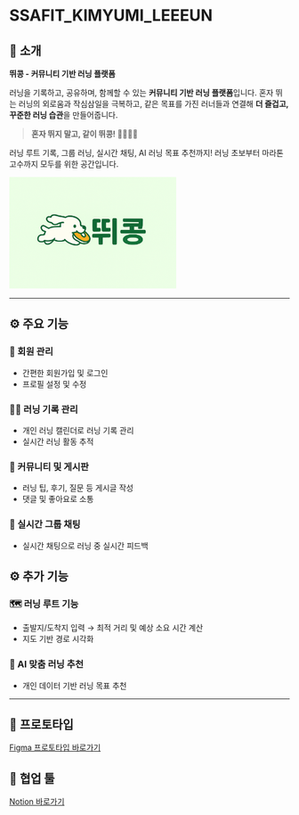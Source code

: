 # SSAFIT_KIMYUMI_LEEEUN

## 📢 소개
**뛰콩 - 커뮤니티 기반 러닝 플랫폼**

러닝을 기록하고, 공유하며, 함께할 수 있는 **커뮤니티 기반 러닝 플랫폼**입니다.
혼자 뛰는 러닝의 외로움과 작심삼일을 극복하고, 같은 목표를 가진 러너들과 연결해
**더 즐겁고, 꾸준한 러닝 습관**을 만들어줍니다.

> **혼자 뛰지 말고, 같이 뛰콩! 🏃‍♂️🏃‍♀️**

러닝 루트 기록, 그룹 러닝, 실시간 채팅, AI 러닝 목표 추천까지!
러닝 초보부터 마라톤 고수까지 모두를 위한 공간입니다.

<img src="ttuikong_Logo.png" alt="뛰콩 로고" width="300" height="200">


---

## ⚙️ 주요 기능

### 🔑 회원 관리

* 간편한 회원가입 및 로그인 
* 프로필 설정 및 수정 

### 🏃‍♀️ 러닝 기록 관리

* 개인 러닝 캘린더로 러닝 기록 관리
* 실시간 러닝 활동 추적 

### 💬 커뮤니티 및 게시판

* 러닝 팁, 후기, 질문 등 게시글 작성
* 댓글 및 좋아요로 소통

### 📡 실시간 그룹 채팅

* 실시간 채팅으로 러닝 중 실시간 피드백

## ⚙️ 추가 기능

### 🗺️ 러닝 루트 기능

* 출발지/도착지 입력 → 최적 거리 및 예상 소요 시간 계산
* 지도 기반 경로 시각화

### 🤖 AI 맞춤 러닝 추천

* 개인 데이터 기반 러닝 목표 추천

---

## 📱 프로토타입

[Figma 프로토타입 바로가기](https://www.figma.com/proto/jh9kHsRlVjcg47PD4Qx74S/%EB%9B%B0%EC%BD%A9?node-id=2104-4&t=0kcP3nLkVWImOs8q-1&starting-point-node-id=2104%3A4)

## 🐶 협업 툴 

[Notion 바로가기](https://www.notion.so/1dffead1fed780d282dcd55fa5046f0f?pvs=4)
